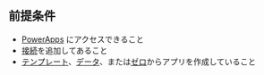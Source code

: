 ## <a name="prerequisites"></a>前提条件
* [PowerApps](https://web.powerapps.com) にアクセスできること
* [接続](../maker/canvas-apps/add-manage-connections.md)を追加してあること
* [テンプレート](../maker/canvas-apps/get-started-test-drive.md)、[データ](../maker/canvas-apps/get-started-create-from-data.md)、または[ゼロ](../maker/canvas-apps/get-started-create-from-blank.md)からアプリを作成していること
